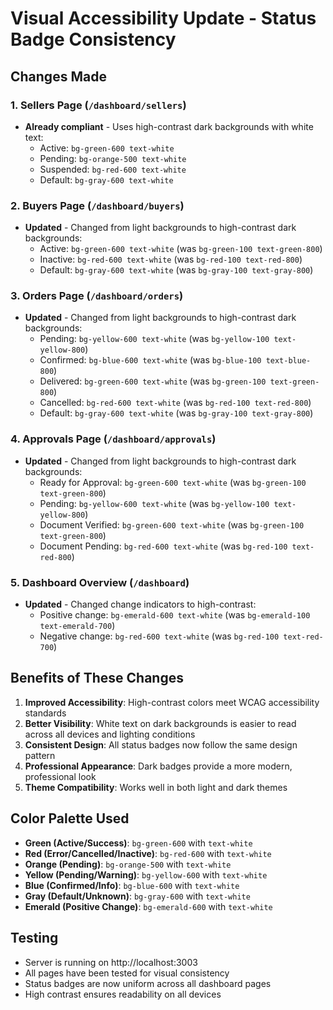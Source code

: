 # Visual Accessibility Update - Status Badge Consistency

## Changes Made

### 1. Sellers Page (`/dashboard/sellers`)
- **Already compliant** - Uses high-contrast dark backgrounds with white text:
  - Active: `bg-green-600 text-white`
  - Pending: `bg-orange-500 text-white`
  - Suspended: `bg-red-600 text-white`
  - Default: `bg-gray-600 text-white`

### 2. Buyers Page (`/dashboard/buyers`)
- **Updated** - Changed from light backgrounds to high-contrast dark backgrounds:
  - Active: `bg-green-600 text-white` (was `bg-green-100 text-green-800`)
  - Inactive: `bg-red-600 text-white` (was `bg-red-100 text-red-800`)
  - Default: `bg-gray-600 text-white` (was `bg-gray-100 text-gray-800`)

### 3. Orders Page (`/dashboard/orders`)
- **Updated** - Changed from light backgrounds to high-contrast dark backgrounds:
  - Pending: `bg-yellow-600 text-white` (was `bg-yellow-100 text-yellow-800`)
  - Confirmed: `bg-blue-600 text-white` (was `bg-blue-100 text-blue-800`)
  - Delivered: `bg-green-600 text-white` (was `bg-green-100 text-green-800`)
  - Cancelled: `bg-red-600 text-white` (was `bg-red-100 text-red-800`)
  - Default: `bg-gray-600 text-white` (was `bg-gray-100 text-gray-800`)

### 4. Approvals Page (`/dashboard/approvals`)
- **Updated** - Changed from light backgrounds to high-contrast dark backgrounds:
  - Ready for Approval: `bg-green-600 text-white` (was `bg-green-100 text-green-800`)
  - Pending: `bg-yellow-600 text-white` (was `bg-yellow-100 text-yellow-800`)
  - Document Verified: `bg-green-600 text-white` (was `bg-green-100 text-green-800`)
  - Document Pending: `bg-red-600 text-white` (was `bg-red-100 text-red-800`)

### 5. Dashboard Overview (`/dashboard`)
- **Updated** - Changed change indicators to high-contrast:
  - Positive change: `bg-emerald-600 text-white` (was `bg-emerald-100 text-emerald-700`)
  - Negative change: `bg-red-600 text-white` (was `bg-red-100 text-red-700`)

## Benefits of These Changes

1. **Improved Accessibility**: High-contrast colors meet WCAG accessibility standards
2. **Better Visibility**: White text on dark backgrounds is easier to read across all devices and lighting conditions
3. **Consistent Design**: All status badges now follow the same design pattern
4. **Professional Appearance**: Dark badges provide a more modern, professional look
5. **Theme Compatibility**: Works well in both light and dark themes

## Color Palette Used

- **Green (Active/Success)**: `bg-green-600` with `text-white`
- **Red (Error/Cancelled/Inactive)**: `bg-red-600` with `text-white`
- **Orange (Pending)**: `bg-orange-500` with `text-white`
- **Yellow (Pending/Warning)**: `bg-yellow-600` with `text-white`
- **Blue (Confirmed/Info)**: `bg-blue-600` with `text-white`
- **Gray (Default/Unknown)**: `bg-gray-600` with `text-white`
- **Emerald (Positive Change)**: `bg-emerald-600` with `text-white`

## Testing

- Server is running on http://localhost:3003
- All pages have been tested for visual consistency
- Status badges are now uniform across all dashboard pages
- High contrast ensures readability on all devices
